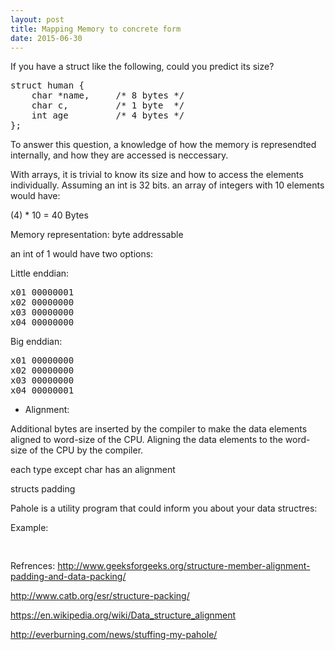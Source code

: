 ```yaml
---
layout: post
title: Mapping Memory to concrete form
date: 2015-06-30
---
```


If you have a struct like the following, could you predict its size?

<pre>
struct human {
    char *name,     /* 8 bytes */
    char c,         /* 1 byte  */
    int age         /* 4 bytes */
};
</pre>

To answer this question, a knowledge of how the memory is represendted internally, and 
how they are accessed is neccessary. 

With arrays, it is trivial to know its size and how to access the elements individually. Assuming an int is 32 bits.
an array of integers with 10 elements would have:

(4) * 10 = 40 Bytes

Memory representation:
byte addressable

an int of 1 would have two options:

Little enddian:
<pre>
x01 00000001
x02 00000000
x03 00000000
x04 00000000
</pre>
Big enddian:
<pre>
x01 00000000
x02 00000000
x03 00000000
x04 00000001
</pre>

- Alignment:

Additional bytes are inserted by the compiler to make the data elements aligned to word-size of the CPU.
Aligning the data elements to the word-size of the CPU by the compiler.

each type except char has an alignment 

structs padding

Pahole is a utility program that could inform you about your data structres:

Example:
<pre>

</pre>

Refrences:
http://www.geeksforgeeks.org/structure-member-alignment-padding-and-data-packing/

http://www.catb.org/esr/structure-packing/

https://en.wikipedia.org/wiki/Data_structure_alignment

http://everburning.com/news/stuffing-my-pahole/
